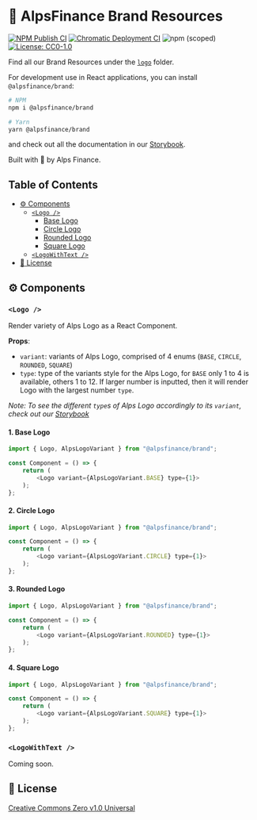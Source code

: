 # 🎉 AlpsFinance Brand Resources

[![NPM Publish CI](https://github.com/AlpsFinance/alpsfinance-brand-resources/actions/workflows/publish.yml/badge.svg)](https://github.com/AlpsFinance/alpsfinance-brand-resources/actions/workflows/publish.yml)
[![Chromatic Deployment CI](https://github.com/AlpsFinance/alpsfinance-brand-resources/actions/workflows/deploy.yml/badge.svg)](https://github.com/AlpsFinance/alpsfinance-brand-resources/actions/workflows/deploy.yml)
![npm (scoped)](https://img.shields.io/npm/v/@alpsfinance/core)
[![License: CC0-1.0](https://img.shields.io/badge/License-CC0_1.0-lightgrey.svg)](http://creativecommons.org/publicdomain/zero/1.0/)

Find all our Brand Resources under the [`logo`](https://github.com/AlpsFinance/alpsfinance-brand-resources/tree/main/logo) folder.

For development use in React applications, you can install `@alpsfinance/brand`:

```bash
# NPM
npm i @alpsfinance/brand

# Yarn
yarn @alpsfinance/brand
```

and check out all the documentation in our [Storybook](https://main--627f805dd17b65003a388ca0.chromatic.com).

Built with 💙 by Alps Finance.

## Table of Contents

- [⚙️ Components](#%EF%B8%8F-components)
  - [`<Logo />`](#logo-)
    - [Base Logo](#1-base-logo)
    - [Circle Logo](#2-circle-logo)
    - [Rounded Logo](#3-rounded-logo)
    - [Square Logo](#4-square-logo)
  - [`<LogoWithText />`](#logowithtext-)
- [📜 License](#-license)

## ⚙️ Components

### `<Logo />`

Render variety of Alps Logo as a React Component.

**Props**:

- `variant`: variants of Alps Logo, comprised of 4 enums (`BASE`, `CIRCLE`, `ROUNDED`, `SQUARE`)
- `type`: type of the variants style for the Alps Logo, for `BASE` only 1 to 4 is available, others 1 to 12. If larger number is inputted, then it will render Logo with the largest number `type`.

_Note: To see the different `type`s of Alps Logo accordingly to its `variant`, check out our [Storybook](https://main--627f805dd17b65003a388ca0.chromatic.com)_

#### 1. Base Logo

```js
import { Logo, AlpsLogoVariant } from "@alpsfinance/brand";

const Component = () => {
    return (
        <Logo variant={AlpsLogoVariant.BASE} type={1}>
    );
};
```

#### 2. Circle Logo

```js
import { Logo, AlpsLogoVariant } from "@alpsfinance/brand";

const Component = () => {
    return (
        <Logo variant={AlpsLogoVariant.CIRCLE} type={1}>
    );
};
```

#### 3. Rounded Logo

```js
import { Logo, AlpsLogoVariant } from "@alpsfinance/brand";

const Component = () => {
    return (
        <Logo variant={AlpsLogoVariant.ROUNDED} type={1}>
    );
};
```

#### 4. Square Logo

```js
import { Logo, AlpsLogoVariant } from "@alpsfinance/brand";

const Component = () => {
    return (
        <Logo variant={AlpsLogoVariant.SQUARE} type={1}>
    );
};
```

### `<LogoWithText />`

Coming soon.

## 📜 License

[Creative Commons Zero v1.0 Universal](https://github.com/AlpsFinance/alpsfinance-brand-resources/blob/main/LICENSE)

